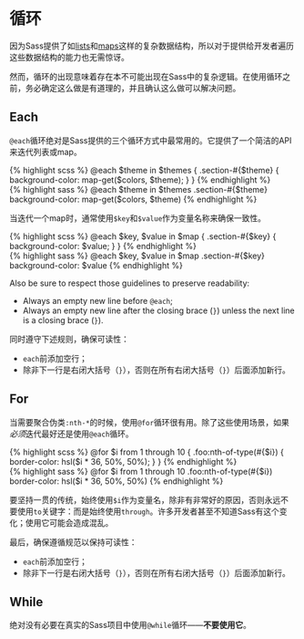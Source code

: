 
# 循环

因为Sass提供了如[lists](#lists)和[maps](#maps)这样的复杂数据结构，所以对于提供给开发者遍历这些数据结构的能力也无需惊讶。

然而，循环的出现意味着存在本不可能出现在Sass中的复杂逻辑。在使用循环之前，务必确定这么做是有道理的，并且确认这么做可以解决问题。

## Each

`@each`循环绝对是Sass提供的三个循环方式中最常用的。它提供了一个简洁的API来迭代列表或map。

<div class="code-block">
  <div class="code-block__wrapper" data-syntax="scss">
{% highlight scss %}
@each $theme in $themes {
  .section-#{$theme} {
    background-color: map-get($colors, $theme);
  }
}
{% endhighlight %}
  </div>
  <div class="code-block__wrapper" data-syntax="sass">
{% highlight sass %}
@each $theme in $themes
  .section-#{$theme}
    background-color: map-get($colors, $theme)
{% endhighlight %}
  </div>
</div>

当迭代一个map时，通常使用`$key`和`$value`作为变量名称来确保一致性。

<div class="code-block">
  <div class="code-block__wrapper" data-syntax="scss">
{% highlight scss %}
@each $key, $value in $map {
  .section-#{$key} {
    background-color: $value;
  }
}
{% endhighlight %}
  </div>
  <div class="code-block__wrapper" data-syntax="sass">
{% highlight sass %}
@each $key, $value in $map
  .section-#{$key}
    background-color: $value
{% endhighlight %}
  </div>
</div>

Also be sure to respect those guidelines to preserve readability:

* Always an empty new line before `@each`;
* Always an empty new line after the closing brace (`}`) unless the next line is a closing brace (`}`).

同时遵守下述规则，确保可读性：

* `each`前添加空行；
* 除非下一行是右闭大括号（`}`），否则在所有右闭大括号（`}`）后面添加新行。

## For

当需要聚合伪类`:nth-*`的时候，使用`@for`循环很有用。除了这些使用场景，如果*必须*迭代最好还是使用`@each`循环。

<div class="code-block">
  <div class="code-block__wrapper" data-syntax="scss">
{% highlight scss %}
@for $i from 1 through 10 {
  .foo:nth-of-type(#{$i}) {
    border-color: hsl($i * 36, 50%, 50%);
  }
}
{% endhighlight %}
  </div>
  <div class="code-block__wrapper" data-syntax="sass">
{% highlight sass %}
@for $i from 1 through 10
  .foo:nth-of-type(#{$i})
    border-color: hsl($i * 36, 50%, 50%)
{% endhighlight %}
  </div>
</div>

要坚持一贯的传统，始终使用`$i`作为变量名，除非有非常好的原因，否则永远不要使用`to`关键字：而是始终使用`through`。许多开发者甚至不知道Sass有这个变化；使用它可能会造成混乱。

最后，确保遵循规范以保持可读性：

* `each`前添加空行；
* 除非下一行是右闭大括号（`}`），否则在所有右闭大括号（`}`）后面添加新行。

## While

绝对没有必要在真实的Sass项目中使用`@while`循环——**不要使用它**。
